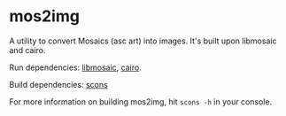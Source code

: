 mos2img
=======

A utility to convert Mosaics (asc art) into images. It's built upon 
libmosaic and cairo.

Run dependencies: [libmosaic](https://github.com/libmosaic/libmosaic),
[cairo](http://cairographics.org/).

Build dependencies: [scons](http://www.scons.org/)

For more information on building mos2img, hit `scons -h` in your console.
